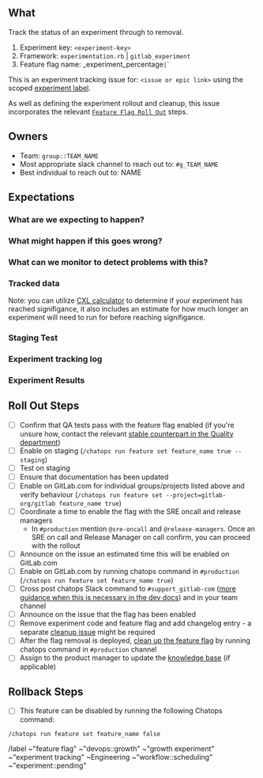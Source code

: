 <!-- Title suggestion: [Experiment Tracking] experiment-key - description of experiment -->

## What

Track the status of an experiment through to removal.

1. Experiment key: `<experiment-key>`
1. Framework: `experimentation.rb` | `gitlab_experiment`
1. Feature flag name: <experiment-key>_experiment_percentage` | `<experiment-key>`

This is an experiment tracking issue for: `<issue or epic link>` 
using the scoped [experiment label](https://about.gitlab.com/handbook/engineering/development/growth/#experiment-tracking-issue).

As well as defining the experiment rollout and cleanup, this issue incorporates the relevant 
[`Feature Flag Roll Out`](https://gitlab.com/gitlab-org/gitlab/-/edit/master/.gitlab/issue_templates/Feature%20Flag%20Roll%20Out.md) steps. 

## Owners

- Team: `group::TEAM_NAME`
- Most appropriate slack channel to reach out to: `#g_TEAM_NAME`
- Best individual to reach out to: NAME

## Expectations

### What are we expecting to happen?

### What might happen if this goes wrong?

### What can we monitor to detect problems with this?
<!-- Which dashboards from https://dashboards.gitlab.net are most relevant? Sentry errors reports can also be useful to review -->

### Tracked data
<!-- brief description or link to issue or Sisense dashboard -->
 
 Note: you can utilize [CXL calculator](https://cxl.com/ab-test-calculator/) to determine if your experiment has reached signifigance, it also includes an estimate for how much longer an experiment will need to run for before reaching signifigance.

### Staging Test
<!-- For experiments using `experimentation.rb`: To force this experiment on staging use `?force_experiment=<experiment-key>` -->
<!-- list any steps required to setup this experiment, and link to a separate Staging environment test issue is applicable -->

<!-- uncomment if testing with specific groups/projects on GitLab.com
## Beta groups/projects

If applicable, any groups/projects that are happy to have this feature turned on early. Some organizations may wish to test big changes they are interested in with a small subset of users ahead of time for example.

- `gitlab-org/gitlab` project
- `gitlab-org`/`gitlab-com` groups
- ...
-->

### Experiment tracking log
<!-- Add an overview and method for modifying the feature flag

* Runtime: 30 days or until we reach statistical significance
* We will roll this out behind a feature flag and expose this to 20% of users to start then ramp it up from there.
* feature flag based on experiment key `<experiment-key>` (see `experimentation.rb` in GitLab, append '_experiment_percentage')

`/chatops run feature set <experiment-key>_experiment_percentage <INITIAL_PERCENTAGE>`
-->
<!-- Add bullet points to track changes to the rollout of this experiment (feature flag changes) 

* YYYY-MM-DD UTC - initial rollout to 20% of users
* TBD - review - increase to 50% of users
-->

### Experiment Results
<!-- update when experiment in/validated, set the scoped `~experiment::` status accordingly -->

## Roll Out Steps

- [ ] Confirm that QA tests pass with the feature flag enabled (if you're unsure how, contact the relevant [stable counterpart in the Quality department](https://about.gitlab.com/handbook/engineering/quality/#individual-contributors))
- [ ] Enable on staging (`/chatops run feature set feature_name true --staging`)
- [ ] Test on staging
- [ ] Ensure that documentation has been updated
- [ ] Enable on GitLab.com for individual groups/projects listed above and verify behaviour  (`/chatops run feature set --project=gitlab-org/gitlab feature_name true`)
- [ ] Coordinate a time to enable the flag with the SRE oncall and release managers
  - In `#production` mention `@sre-oncall` and `@release-managers`. Once an SRE on call and Release Manager on call confirm, you can proceed with the rollout
- [ ] Announce on the issue an estimated time this will be enabled on GitLab.com
- [ ] Enable on GitLab.com by running chatops command in `#production` (`/chatops run feature set feature_name true`)
- [ ] Cross post chatops Slack command to `#support_gitlab-com` ([more guidance when this is necessary in the dev docs](https://docs.gitlab.com/ee/development/feature_flags/controls.html#where-to-run-commands)) and in your team channel
- [ ] Announce on the issue that the flag has been enabled
- [ ] Remove experiment code and feature flag and add changelog entry - a separate [cleanup issue](https://gitlab.com/gitlab-org/gitlab/-/issues/new?issuable_template=Experiment%20Successful%20Cleanup) might be required
- [ ] After the flag removal is deployed, [clean up the feature flag](https://docs.gitlab.com/ee/development/feature_flags/controls.html#cleaning-up) by running chatops command in `#production` channel
- [ ] Assign to the product manager to update the [knowledge base](https://about.gitlab.com/direction/growth/#growth-insights-knowledge-base) (if applicable)

## Rollback Steps

- [ ] This feature can be disabled by running the following Chatops command:

```
/chatops run feature set feature_name false
```

/label ~"feature flag" ~"devops::growth" ~"growth experiment" ~"experiment tracking" ~Engineering ~"workflow::scheduling" ~"experiment::pending"

